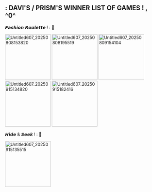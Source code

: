 ## : DAVI'S / PRISM'S WINNER LIST OF GAMES ! , ^0^

𝙁𝙖𝙨𝙝𝙞𝙤𝙣 𝙍𝙤𝙪𝙡𝙚𝙩𝙩𝙚 ! : 👑

<img width="150" height="150" alt="Untitled607_20250808153820" src="https://github.com/user-attachments/assets/72abe791-946f-4fe6-8ff3-3612eed03312" /> <img width="150" height="150" alt="Untitled607_20250808195519" src="https://github.com/user-attachments/assets/f9762a61-ed55-4587-9b31-35a059cc2a62" /> <img width="150" height="150" alt="Untitled607_20250809154104" src="https://github.com/user-attachments/assets/01edfd56-1440-42a0-b6ad-fbfc66e73c5d" />
<img width="150" height="150" alt="Untitled607_20250915134820" src="https://github.com/user-attachments/assets/9a4e35f5-ecb4-40c4-b057-8ae41f3ee9a5" /> <img width="150" height="150" alt="Untitled607_20250915182416" src="https://github.com/user-attachments/assets/5ed569c1-3252-44a7-b400-fa5c042bbf9a" />





𝙃𝙞𝙙𝙚 & 𝙎𝙚𝙚𝙠 ! : 👑

<img width="150" height="150" alt="Untitled607_20250915135515" src="https://github.com/user-attachments/assets/910fbdd9-e247-4ce4-8cb0-8c43dc3cb36b" />



